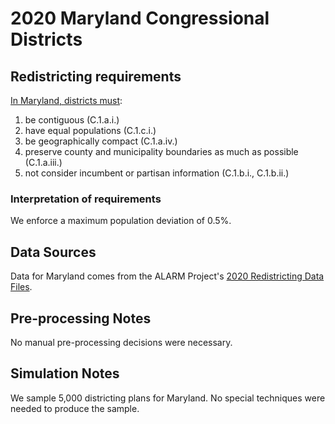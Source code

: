 # 2020 Maryland Congressional Districts

## Redistricting requirements
[In Maryland, districts must](https://governor.maryland.gov/wp-content/uploads/2021/01/execorder.pdf):

1. be contiguous (C.1.a.i.)
1. have equal populations (C.1.c.i.)
1. be geographically compact (C.1.a.iv.)
1. preserve county and municipality boundaries as much as possible (C.1.a.iii.)
1. not consider incumbent or partisan information (C.1.b.i., C.1.b.ii.)


### Interpretation of requirements
We enforce a maximum population deviation of 0.5%.

## Data Sources
Data for Maryland comes from the ALARM Project's [2020 Redistricting Data Files](https://alarm-redist.github.io/posts/2021-08-10-census-2020/).
    
## Pre-processing Notes
No manual pre-processing decisions were necessary.

## Simulation Notes
We sample 5,000 districting plans for Maryland.
No special techniques were needed to produce the sample.
